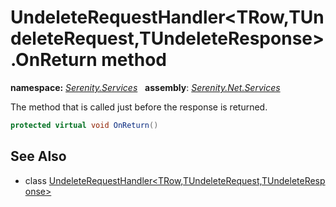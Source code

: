 # UndeleteRequestHandler&lt;TRow,TUndeleteRequest,TUndeleteResponse&gt;.OnReturn method
**namespace:** *[Serenity.Services](../../README.md#serenity.services-namespace)*   **assembly**: *[Serenity.Net.Services](../../README.md)*

The method that is called just before the response is returned.

```csharp
protected virtual void OnReturn()
```

## See Also

* class [UndeleteRequestHandler&lt;TRow,TUndeleteRequest,TUndeleteResponse&gt;](../UndeleteRequestHandler-3.md)